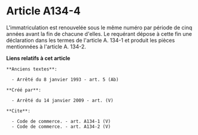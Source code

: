 # Article A134-4

L'immatriculation est renouvelée sous le même numéro par période de cinq années avant la fin de chacune d'elles. Le requérant
dépose à cette fin une déclaration dans les termes de l'article A. 134-1 et produit les pièces mentionnées à l'article A.
134-2.

**Liens relatifs à cet article**

	**Anciens textes**:

	  - Arrêté du 8 janvier 1993 - art. 5 (Ab)

	**Créé par**:

	  - Arrêté du 14 janvier 2009 - art. (V)

	**Cite**:

	  - Code de commerce. - art. A134-1 (V)
	  - Code de commerce. - art. A134-2 (V)

